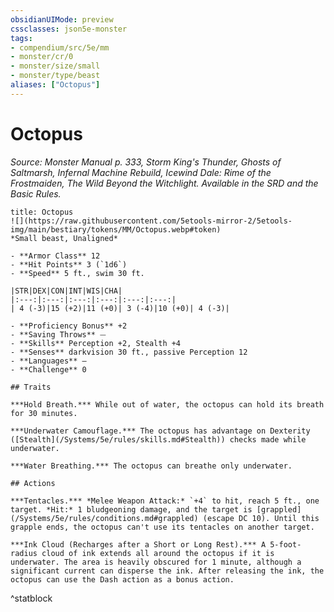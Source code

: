 ```yaml
---
obsidianUIMode: preview
cssclasses: json5e-monster
tags:
- compendium/src/5e/mm
- monster/cr/0
- monster/size/small
- monster/type/beast
aliases: ["Octopus"]
---
```

# Octopus
*Source: Monster Manual p. 333, Storm King's Thunder, Ghosts of Saltmarsh, Infernal Machine Rebuild, Icewind Dale: Rime of the Frostmaiden, The Wild Beyond the Witchlight. Available in the SRD and the Basic Rules.*  

```ad-statblock
title: Octopus
![](https://raw.githubusercontent.com/5etools-mirror-2/5etools-img/main/bestiary/tokens/MM/Octopus.webp#token)
*Small beast, Unaligned*

- **Armor Class** 12
- **Hit Points** 3 (`1d6`)
- **Speed** 5 ft., swim 30 ft.

|STR|DEX|CON|INT|WIS|CHA|
|:---:|:---:|:---:|:---:|:---:|:---:|
| 4 (-3)|15 (+2)|11 (+0)| 3 (-4)|10 (+0)| 4 (-3)|

- **Proficiency Bonus** +2
- **Saving Throws** ⏤
- **Skills** Perception +2, Stealth +4
- **Senses** darkvision 30 ft., passive Perception 12
- **Languages** —
- **Challenge** 0

## Traits

***Hold Breath.*** While out of water, the octopus can hold its breath for 30 minutes.

***Underwater Camouflage.*** The octopus has advantage on Dexterity ([Stealth](/Systems/5e/rules/skills.md#Stealth)) checks made while underwater.

***Water Breathing.*** The octopus can breathe only underwater.

## Actions

***Tentacles.*** *Melee Weapon Attack:* `+4` to hit, reach 5 ft., one target. *Hit:* 1 bludgeoning damage, and the target is [grappled](/Systems/5e/rules/conditions.md#grappled) (escape DC 10). Until this grapple ends, the octopus can't use its tentacles on another target.

***Ink Cloud (Recharges after a Short or Long Rest).*** A 5-foot-radius cloud of ink extends all around the octopus if it is underwater. The area is heavily obscured for 1 minute, although a significant current can disperse the ink. After releasing the ink, the octopus can use the Dash action as a bonus action.
```
^statblock